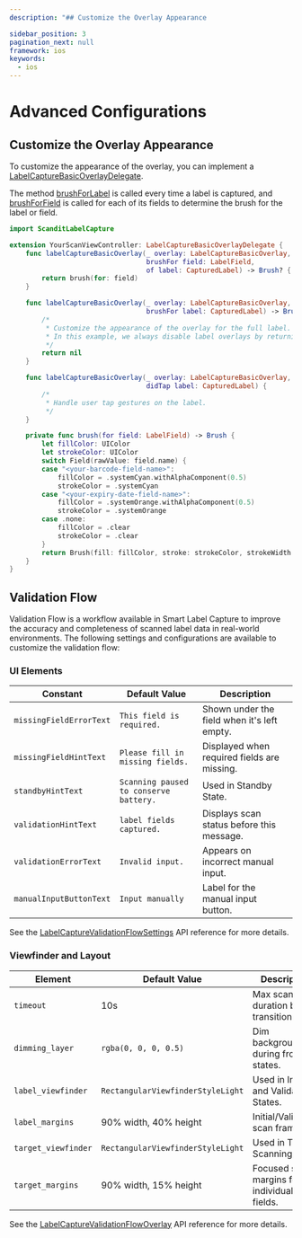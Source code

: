 ```yaml
---
description: "## Customize the Overlay Appearance                                                                                               "

sidebar_position: 3
pagination_next: null
framework: ios
keywords:
  - ios
---
```


# Advanced Configurations


## Customize the Overlay Appearance

To customize the appearance of the overlay, you can implement a [LabelCaptureBasicOverlayDelegate](https://docs.scandit.com/data-capture-sdk/ios/label-capture/api/ui/label-capture-basic-overlay-listener.html#label-capture-basic-overlay-delegate).

The method [brushForLabel](https://docs.scandit.com/data-capture-sdk/ios/label-capture/api/ui/label-capture-basic-overlay-listener.html#method-scandit.datacapture.label.ui.ILabelCaptureBasicOverlayListener.BrushForLabel) is called every time a label is captured, and [brushForField](https://docs.scandit.com/data-capture-sdk/ios/label-capture/api/ui/label-capture-basic-overlay-listener.html#method-scandit.datacapture.label.ui.ILabelCaptureBasicOverlayListener.BrushForField) is called for each of its fields to determine the brush for the label or field.

```swift
import ScanditLabelCapture

extension YourScanViewController: LabelCaptureBasicOverlayDelegate {
    func labelCaptureBasicOverlay(_ overlay: LabelCaptureBasicOverlay,
                                  brushFor field: LabelField,
                                  of label: CapturedLabel) -> Brush? {
        return brush(for: field)
    }

    func labelCaptureBasicOverlay(_ overlay: LabelCaptureBasicOverlay,
                                  brushFor label: CapturedLabel) -> Brush? {
        /*
         * Customize the appearance of the overlay for the full label.
         * In this example, we always disable label overlays by returning nil.
         */
        return nil
    }

    func labelCaptureBasicOverlay(_ overlay: LabelCaptureBasicOverlay,
                                  didTap label: CapturedLabel) {
        /*
         * Handle user tap gestures on the label.
         */
    }

    private func brush(for field: LabelField) -> Brush {
        let fillColor: UIColor
        let strokeColor: UIColor
        switch Field(rawValue: field.name) {
        case "<your-barcode-field-name>":
            fillColor = .systemCyan.withAlphaComponent(0.5)
            strokeColor = .systemCyan
        case "<your-expiry-date-field-name>":
            fillColor = .systemOrange.withAlphaComponent(0.5)
            strokeColor = .systemOrange
        case .none:
            fillColor = .clear
            strokeColor = .clear
        }
        return Brush(fill: fillColor, stroke: strokeColor, strokeWidth: 1)
    }
}
```

## Validation Flow

Validation Flow is a workflow available in Smart Label Capture to improve the accuracy and completeness of scanned label data in real-world environments. The following settings and configurations are available to customize the validation flow:

### UI Elements

| Constant                | Default Value                          | Description                                 |
| ----------------------- | -------------------------------------- | ------------------------------------------- |
| `missingFieldErrorText` | `This field is required.`              | Shown under the field when it's left empty. |
| `missingFieldHintText`  | `Please fill in missing fields.`       | Displayed when required fields are missing. |
| `standbyHintText`       | `Scanning paused to conserve battery.` | Used in Standby State.                      |
| `validationHintText`    | `label fields captured.`               | Displays scan status before this message.   |
| `validationErrorText`   | `Invalid input.`                       | Appears on incorrect manual input.          |
| `manualInputButtonText` | `Input manually`                       | Label for the manual input button.          |

See the [LabelCaptureValidationFlowSettings](https://docs.scandit.com/data-capture-sdk/ios/label-capture/api/ui/label-capture-validation-flow-settings.html) API reference for more details.

### Viewfinder and Layout

| Element             | Default Value                     | Description                                 |
| ------------------- | --------------------------------- | ------------------------------------------- |
| `timeout`           | 10s                               | Max scan duration before transitioning.     |
| `dimming_layer`     | `rgba(0, 0, 0, 0.5)`              | Dim background during frozen states.        |
| `label_viewfinder`  | `RectangularViewfinderStyleLight` | Used in Initial and Validation States.      |
| `label_margins`     | 90% width, 40% height             | Initial/Validation scan frame.              |
| `target_viewfinder` | `RectangularViewfinderStyleLight` | Used in Target Scanning State.              |
| `target_margins`    | 90% width, 15% height             | Focused scan margins for individual fields. |

See the [LabelCaptureValidationFlowOverlay](https://docs.scandit.com/data-capture-sdk/ios/label-capture/api/ui/label-capture-validation-flow-overlay.html) API reference for more details.

